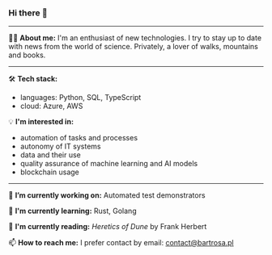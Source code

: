 ### Hi there 👋
---
🧔‍♂️ **About me:**
I'm an enthusiast of new technologies. I try to stay up to date with news from the world of science. Privately, a lover of walks, mountains and books.

---
🛠 **Tech stack:**
- languages: Python, SQL, TypeScript
- cloud: Azure, AWS

💡 **I'm interested in:**
- automation of tasks and processes
- autonomy of IT systems
- data and their use
- quality assurance of machine learning and AI models
- blockchain usage
---
🔭 **I’m currently working on:** 
Automated test demonstrators

🌱 **I'm currently learning:** 
Rust, Golang

📖 **I'm currently reading:** 
*Heretics of Dune* by Frank Herbert

📫 **How to reach me:** 
I prefer contact by email: contact@bartrosa.pl
<!--
---
My projects:
saucedemo-qa-xxx
-->
<!--
**bartrosa/bartrosa** is a ✨ _special_ ✨ repository because its `README.md` (this file) appears on your GitHub profile.

Here are some ideas to get you started:

- 🔭 I’m currently working on ...
- 🌱 I’m currently learning ...
- 👯 I’m looking to collaborate on ...
- 🤔 I’m looking for help with ...
- 💬 Ask me about ...
- 📫 How to reach me: ...
- 😄 Pronouns: ...
- ⚡ Fun fact: ...
-->
